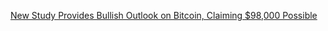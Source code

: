 [New Study Provides Bullish Outlook on Bitcoin, Claiming $98,000 Possible](https://cointelegraph.com/news/new-study-provides-bullish-outlook-on-bitcoin-claiming-98-000-possible)